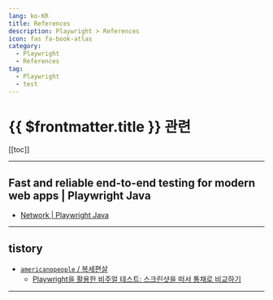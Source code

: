 ```yaml
---
lang: ko-KR
title: References
description: Playwright > References
icon: fas fa-book-atlas
category:
  - Playwright
  - References
tag: 
  - Playwright
  - test
---
```


# {{ $frontmatter.title }} 관련

[[toc]]

---

## <FontIcon icon="iconfont icon-playwright"/>Fast and reliable end-to-end testing for modern web apps | Playwright Java

- [Network | Playwright Java](https://playwright.dev/java/docs/network)

---

## tistory

- [`americanopeople` / 복세편살](https://americanopeople.tistory.com/m/)
  - [Playwright을 활용한 비주얼 테스트: 스크린샷을 떠서 통채로 비교하기](https://americanopeople.tistory.com/m/460)
  <!-- END: americanopeople -->

<!-- END: tistory.com -->

---

<TagLinks />
